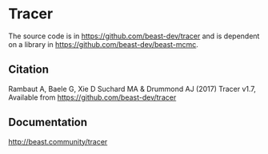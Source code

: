 # Tracer

The source code is in https://github.com/beast-dev/tracer 
and is dependent on a library in https://github.com/beast-dev/beast-mcmc.

## Citation

Rambaut A, Baele G, Xie D Suchard MA & Drummond AJ (2017) Tracer v1.7,
Available from https://github.com/beast-dev/tracer

## Documentation

http://beast.community/tracer

